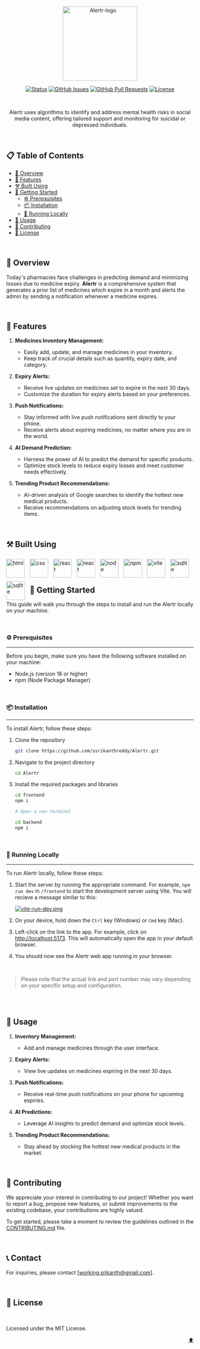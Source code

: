 <br>

<div id="top">
<p align="center">
  <a href="https://github.com/ssrikanthreddy/Alertr" target="_blank" rel="noopener noreferrer">
    <img width = "200" src="https://i.postimg.cc/yNVXx8gJ/Untitled-design.png" alt="Alertr-logo">
  </a>
</p>
</div>

<div align="center">

[![Status](https://img.shields.io/badge/status-active-success.svg)]()
[![GitHub Issues](https://img.shields.io/github/issues/ssrikanthreddy/Alertr.svg)](https://github.com/ssrikanthreddy/Alertr/issues)
[![GitHub Pull Requests](https://img.shields.io/github/issues-pr/ssrikanthreddy/Resonex)](https://github.com/ssrikanthredddy/Alertr/pulls)
[![License](https://img.shields.io/badge/license-MIT-yellow.svg)](LICENSE.md)

</div>

<br>

<p align="center">Alertr uses algorithms to identify and address mental health risks in social media content, offering tailored support and monitoring for suicidal or depressed individuals.</p>

<br>

## 📋 Table of Contents

- [🌟 Overview](#-overview)
- [💫 Features](#-features)
- [⚒️ Built Using](#️-built-using)
- [🚀 Getting Started](#-getting-started)
  - [⚙️ Prerequisites](#️-prerequisites)
  - [📦 Installation](#-installation)
  - [🏃 Running Locally](#-running-locally)
- [🎯 Usage](#-usage)
- [🤝 Contributing](#-contributing)
- [📄 License](#-license)

<br>

## 🌟 Overview

Today's pharmacies face challenges in predicting demand and minimizing losses due to medicine expiry. **Alertr** is a comprehensive system that generates a prior list of medicines which expire in a month and alerts the admin by sending a notification whenever a medicine expires.

<br>

## 💫 Features

1. **Medicines Inventory Management:**

   - Easily add, update, and manage medicines in your inventory.
   - Keep track of crucial details such as quantity, expiry date, and category.

2. **Expiry Alerts:**

   - Receive live updates on medicines set to expire in the next 30 days.
   - Customize the duration for expiry alerts based on your preferences.

3. **Push Notifications:**

   - Stay informed with live push notifications sent directly to your phone.
   - Receive alerts about expiring medicines, no matter where you are in the world.

4. **AI Demand Prediction:**

   - Harness the power of AI to predict the demand for specific products.
   - Optimize stock levels to reduce expiry losses and meet customer needs effectively.

5. **Trending Product Recommendations:**
   - AI-driven analysis of Google searches to identify the hottest new medical products.
   - Receive recommendations on adjusting stock levels for trending items.

<br>

## ⚒️ Built Using

<img align="left" alt="html" width="50px" style="padding-right:10px;padding-top:10px;" src="https://cdn.jsdelivr.net/gh/devicons/devicon/icons/html5/html5-original.svg" />

<img align="left" alt="css" width="50px" style="padding-right:10px;padding-top:10px;" src="https://cdn.jsdelivr.net/gh/devicons/devicon/icons/css3/css3-original.svg" />
          
          
<img align="left" alt="react" width="50px" style="padding-right:10px;padding-top:10px;" src="https://cdn.jsdelivr.net/gh/devicons/devicon/icons/react/react-original.svg" />

<img align="left" alt="react" width="50px" style="padding-right:10px;padding-top:10px;"  src="https://cdn.jsdelivr.net/gh/devicons/devicon/icons/tailwindcss/tailwindcss-plain.svg" />

<img align="left" alt="node" width="50px" style="padding-right:10px;padding-top:10px;" src="https://cdn.jsdelivr.net/gh/devicons/devicon/icons/nodejs/nodejs-original.svg" />

<img align="left" alt="npm" width="50px" style="padding-right:10px;padding-top:10px;" src="https://cdn.jsdelivr.net/gh/devicons/devicon/icons/npm/npm-original-wordmark.svg" />
<img align="left" alt="vite" width="50px" style="padding-right:10px;padding-top:10px;" src="https://upload.wikimedia.org/wikipedia/commons/thumb/f/f1/Vitejs-logo.svg/1200px-Vitejs-logo.svg.png" />

<img align="left" alt="sqlite" width="50px" style="padding-right:10px;padding-top:10px;" src="https://cdn.jsdelivr.net/gh/devicons/devicon/icons/sqlite/sqlite-original-wordmark.svg" />

<img align="left" alt="sqlite" width="50px" style="padding-right:10px;padding-top:10px;"  src="https://cdn.jsdelivr.net/gh/devicons/devicon/icons/express/express-original-wordmark.svg" />


<br>
<br>
<br>

## 🚀 Getting Started

This guide will walk you through the steps to install and run the Alertr locally on your machine.

<br>

### ⚙️ Prerequisites

---

Before you begin, make sure you have the following software installed on your machine:

- Node.js (version 16 or higher)
- npm (Node Package Manager)

<br>

### 📦 Installation

---

To install Alertr, follow these steps:

1. Clone the repository
   ```bash
   git clone https://github.com/ssrikanthreddy/Alertr.git
   ```
2. Navigate to the project directory

   ```bash
   cd Alertr
   ```

3. Install the required packages and libraries

   ```bash
   cd frontend
   npm i

   # Open a new terminal

   cd backend
   npm i
   ```

<br>

### 🏃 Running Locally

---

To run Alertr locally, follow these steps:

1. Start the server by running the appropriate command. For example, `npm run dev` in `/frontend` to start the development server using Vite. You will recieve a message similar to this:

   [![vite-run-dev.png](https://i.postimg.cc/nhczxsnf/vite-run-dev.png)](https://postimg.cc/Vdp1BkSK)

2. On your device, hold down the `Ctrl` key (Windows) or `Cmd` key (Mac).

3. Left-click on the link to the app. For example, click on [http://localhost:5173](http://localhost:5173). This will automatically open the app in your default browser.

4. You should now see the Alertr web app running in your browser.

<br>

> Please note that the actual link and port number may vary depending on your specific setup and configuration.

<br>

<br>

## 🎯 Usage

1. **Inventory Management:**

   - Add and manage medicines through the user interface.

2. **Expiry Alerts:**

   - View live updates on medicines expiring in the next 30 days.

3. **Push Notifications:**

   - Receive real-time push notifications on your phone for upcoming expiries.

4. **AI Predictions:**

   - Leverage AI insights to predict demand and optimize stock levels.

5. **Trending Product Recommendations:**
   - Stay ahead by stocking the hottest new medical products in the market.

<br>

## 🤝 Contributing

We appreciate your interest in contributing to our project! Whether you want to report a bug, propose new features, or submit improvements to the existing codebase, your contributions are highly valued.

To get started, please take a moment to review the guidelines outlined in the [CONTRIBUTING.md](CONTRIBUTING.md) file.

<br>

## 📞 Contact

For inquiries, please contact [working.srikanth@gmail.com].

<br>

## 📄 License

<br>

Licensed under the MIT License.

<p align="right"><a href="#top">⬆️</a></p>

